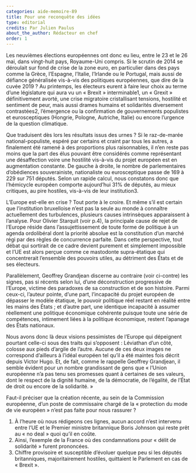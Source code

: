 ```yaml
---
categories: aide-memoire-89
title: Pour une reconquête des idées
type: editorial
credits: Par Julien Paulus
about_the_author: Rédacteur en chef
order: 1
---
```

Les neuvièmes élections européennes ont donc eu lieu, entre le 23 et le 26 mai, dans vingt-huit pays, Royaume-Uni compris. Si le scrutin de 2014 se déroulait sur fond de crise de la zone euro, en particulier dans des pays comme la Grèce, l’Espagne, l’Italie, l’Irlande ou le Portugal, mais aussi de défiance généralisée vis-à-vis des politiques européennes, que dire de la cuvée 2019 ? Au printemps, les électeurs eurent à faire leur choix au terme d’une législature qui aura vu un « Brexit » interminable1, un « Grexit » définitivement avorté, une crise migratoire cristallisant tensions, hostilité et sentiment de peur, mais aussi drames humains et solidarités diversement contrastées2, l’émergence ou la confirmation de gouvernements populistes et eurosceptiques (Hongrie, Pologne, Autriche, Italie) ou encore l’urgence de la question climatique.

Que traduisent dès lors les résultats issus des urnes ? Si le raz-de-marée national-populiste, espéré par certains et craint par tous les autres, a finalement été ramené à des proportions plus raisonnables, il n’en reste pas moins que la part des élus pouvant être considérés comme représentant une désaffection voire une hostilité vis-à-vis du projet européen est en augmentation constante. De gauche à droite, le nombre de parlementaires d’obédiences souverainiste, nationaliste ou eurosceptique passe de 169 à 229 sur 751 députés. Selon un rapide calcul, nous constatons donc que l’hémicycle européen comporte aujourd’hui 31% de députés, au mieux critiques, au pire hostiles, vis-à-vis de leur institution3.

L’Europe est-elle en crise ? Tout porte à le croire. Et même s’il est certain que l’institution bruxelloise n’est pas la seule au monde à connaître actuellement des turbulences, plusieurs causes intrinsèques apparaissent à l’analyse. Pour Olivier Starquit (voir p.4), la principale cause de rejet de l’Europe réside dans l’assujettissement de toute forme de politique à un agenda ordolibéral dont la priorité absolue est la constitution d’un marché régi par des règles de concurrence parfaite. Dans cette perspective, tout débat qui sortirait de ce cadre devient purement et simplement impossible et l’UE est alors perçue comme ce mastodonte supra-étatique qui concentrerait l’ensemble des pouvoirs utiles, au détriment des États et de ses électeurs.

Parallèlement, Geoffrey Grandjean discerne au contraire (voir ci-contre) les signes, pas si récents selon lui, d’une déconstruction progressive de l’Europe, victime des paradoxes de sa construction et de son histoire. Parmi ceux-ci, l’auteur pointe, d’une part, l’incapacité du projet européen de dépasser le modèle étatique, le pouvoir politique réel restant en réalité entre les mains des États ; et d’autre part, une identique incapacité à assumer réellement une politique économique cohérente puisque toute une série de compétences, intimement liées à la politique économique, restent l’apanage des États nationaux.    

Nous avons donc là deux visions pessimistes de l’Europe qui dépeignent pourtant celle-ci sous des traits qui s’opposent : Léviathan d’un côté, colosse aux pieds d’argile de l’autre. Aucune de ces deux images ne correspond d’ailleurs à l’idéal européen tel qu’il a été maintes fois décrit depuis Victor Hugo. Et, de fait, comme le rappelle Geoffrey Grandjean, il semble évident pour un nombre grandissant de gens que « l’Union européenne n’a pas tenu ses promesses quant à certaines de ses valeurs, dont le respect de la dignité humaine, de la démocratie, de l’égalité, de l’État de droit ou encore de la solidarité. »

Faut-il préciser que la création récente, au sein de la Commission européenne, d’un poste de commissaire chargé de la « protection du mode de vie européen » n’est pas faite pour nous rassurer ?  

1. À l’heure où nous rédigeons ces lignes, aucun accord n’est intervenu entre
l’UE et le Premier ministre britannique Boris Johnson qui reste prêt au « no
deal » quoi qu’il en coûte.
2. Ainsi, l’exemple de la France où des condamnations pour « délit de
solidarité » furent prononcées.
3. Chiffre provisoire et susceptible d’évoluer quelque peu si les députés
britanniques, majoritairement hostiles, quittaient le Parlement en cas de
« Brexit ».
